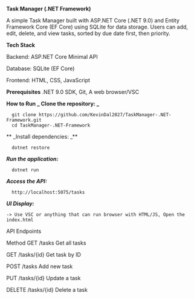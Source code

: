 **Task Manager (.NET Framework)**

A simple Task Manager built with ASP.NET Core (.NET 9.0) and Entity Framework Core (EF Core) using SQLite for data storage. Users can add, edit, delete, and view tasks, sorted by due date first, then priority.

**Tech Stack**

   Backend: ASP.NET Core Minimal API
   
   Database: SQLite (EF Core)
   
   Frontend: HTML, CSS, JavaScript


**Prerequisites**
    .NET 9.0 SDK, Git, A web browser/VSC
    
**How to Run**
**_
   Clone the repository: _**
      
      git clone https://github.com/KevinDal2027/TaskManager-.NET-Framework.git
      cd TaskManager-.NET-Framework
   

 ** _Install dependencies: _**
      
      dotnet restore

_**Run the application:**_

      dotnet run
   
_**Access the API:**_

      http://localhost:5075/tasks
    
_**UI Display:**_

    -> Use VSC or anything that can run browser with HTML/JS, Open the index.html

API Endpoints

Method
GET	/tasks	Get all tasks

GET	/tasks/{id}	Get task by ID

POST	/tasks	Add new task

PUT	/tasks/{id}	Update a task

DELETE	/tasks/{id}	Delete a task
